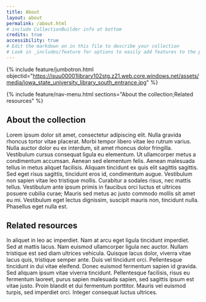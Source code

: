```yaml
---
title: About
layout: about
permalink: /about.html
# include CollectionBuilder info at bottom
credits: true
accessibility: true
# Edit the markdown on in this file to describe your collection
# Look in _includes/feature for options to easily add features to the page
---
```


{% include feature/jumbotron.html objectid="https://isuu00001library102stg.z21.web.core.windows.net/assets/media/iowa_state_university_library_south_entrance.jpg" %} 

{% include feature/nav-menu.html sections="About the collection;Related resources" %}

## About the collection
Lorem ipsum dolor sit amet, consectetur adipiscing elit. Nulla gravida rhoncus tortor vitae placerat. Morbi tempor libero vitae leo rutrum varius. Nulla auctor dolor eu ex interdum, sit amet rhoncus dolor fringilla. Vestibulum cursus consequat ligula eu elementum. Ut ullamcorper metus a condimentum accumsan. Aenean sed elementum felis. Aenean malesuada tellus in metus aliquet facilisis. Aliquam tincidunt ex quis elit sagittis sagittis. Sed eget risus sagittis, tincidunt eros id, condimentum augue. Vestibulum non sapien vitae leo tristique mollis. Curabitur a sodales risus, nec mattis tellus. Vestibulum ante ipsum primis in faucibus orci luctus et ultrices posuere cubilia curae; Mauris sed metus ac justo commodo mollis sit amet eu mi. Vestibulum eget lectus dignissim, suscipit mauris non, tincidunt nulla. Phasellus eget nulla est.

## Related resources
In aliquet in leo ac imperdiet. Nam at arcu eget ligula tincidunt imperdiet. Sed at mattis lacus. Nam euismod ullamcorper ligula nec auctor. Nullam tristique est sed diam ultrices vehicula. Quisque lacus dolor, viverra vitae lacus quis, tristique semper ante. Duis vel tincidunt orci. Pellentesque tincidunt in dui vitae eleifend. Donec euismod fermentum sapien id gravida. Sed aliquam ipsum vitae viverra tincidunt. Pellentesque facilisis, risus eu fermentum laoreet, purus sapien malesuada sapien, sed sagittis ipsum est vitae justo. Proin blandit et dui fermentum porttitor. Mauris vel euismod turpis, sed imperdiet orci. Integer consequat luctus ultrices.